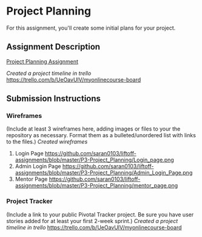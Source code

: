 # Project Planning
For this assignment, you'll create some initial plans for your project.

## Assignment Description
[Project Planning Assignment](https://education.launchcode.org/liftoff/assignments/planning/)

*Created a project timeline in trello*
https://trello.com/b/UeOavUlV/myonlinecourse-board
## Submission Instructions

### Wireframes

(Include at least 3 wireframes here, adding images or files to your the repository as necessary. Format them as a bulleted/unordered list with links to the files.)
*Created wireframes*
1. Login Page https://github.com/saran0103/liftoff-assignments/blob/master/P3-Project_Planning/Login_page.png
2. Admin Login Page https://github.com/saran0103/liftoff-assignments/blob/master/P3-Project_Planning/Admin_Login_Page.png
3. Mentor Page https://github.com/saran0103/liftoff-assignments/blob/master/P3-Project_Planning/mentor_page.png

### Project Tracker

(Include a link to your public Pivotal Tracker project. Be sure you have user stories added for at least your first 2-week sprint.)
*Created a project timeline in trello*
https://trello.com/b/UeOavUlV/myonlinecourse-board
